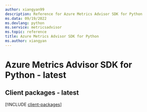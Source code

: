 ```yaml
---
author: xiangyan99
description: Reference for Azure Metrics Advisor SDK for Python
ms.data: 09/19/2022
ms.devlang: python
ms.service: metricsadvisor
ms.topic: reference
title: Azure Metrics Advisor SDK for Python
ms.author: xiangyan
---
```

# Azure Metrics Advisor SDK for Python - latest

## Client packages - latest
[!INCLUDE [client-packages](metrics-advisor-client-index.md)]